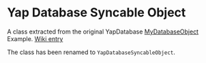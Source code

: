 Yap Database Syncable Object
===========

A class extracted from the original YapDatabase [MyDatabaseObject](https://github.com/yapstudios/YapDatabase/tree/master/Examples/MyDatabaseObjectExample) Example. [Wiki entry](https://github.com/yapstudios/YapDatabase/wiki/MyDatabaseObject)

The class has been renamed to `YapDatabaseSyncableObject`.
